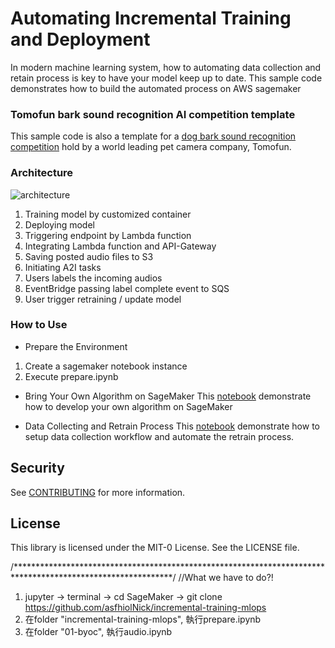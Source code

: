 # Automating Incremental Training and Deployment 

In modern machine learning system, how to automating data collection and retain process is key to have your model keep up to date. This sample code demonstrates how to build the automated process on AWS sagemaker 


### Tomofun bark sound recognition AI competition template

This sample code is also a template for a [dog bark sound recognition competition](https://tbrain.trendmicro.com.tw/Competitions/Details/15) hold by a world leading pet camera company, Tomofun.  


### Architecture 

![architecture](./architecture.jpg)

1. Training model by customized container  
2. Deploying model
3. Triggering endpoint by Lambda function 
4. Integrating Lambda function and API-Gateway 
5. Saving posted audio files to S3 
6. Initiating A2I tasks 
7. Users labels the incoming audios 
8. EventBridge passing label complete event to SQS 
9. User trigger retraining / update model  

### How to Use 
* Prepare the Environment 
1. Create a sagemaker notebook instance 
2. Execute prepare.ipynb

* Bring Your Own Algorithm on SageMaker 
This [notebook](https://github.com/aws-samples/incremental-training-mlops/blob/main/01-byoc/audio.ipynb) demonstrate how to develop your own algorithm on SageMaker 

* Data Collecting and Retrain Process 
This [notebook](https://github.com/aws-samples/incremental-training-mlops/blob/main/02-increment-train/a2i-audio-classification-and-retraining.ipynb) demonstrate how to setup data collection workflow and automate the retrain process. 


## Security

See [CONTRIBUTING](CONTRIBUTING.md#security-issue-notifications) for more information.

## License

This library is licensed under the MIT-0 License. See the LICENSE file.

/************************************************************************************************************/
//What we have to do?!
1. jupyter -> terminal -> cd SageMaker -> git clone https://github.com/asfhiolNick/incremental-training-mlops
2. 在folder "incremental-training-mlops", 執行prepare.ipynb
3. 在folder "01-byoc", 執行audio.ipynb
